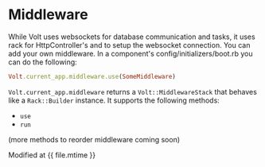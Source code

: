 # Middleware

While Volt uses websockets for database communication and tasks, it uses rack for HttpController's and to setup the websocket connection.  You can add your own middleware.  In a component's config/initializers/boot.rb you can do the following:

```ruby
Volt.current_app.middleware.use(SomeMiddleware)
```

```Volt.current_app.middleware``` returns a ```Volt::MiddlewareStack``` that behaves like a ```Rack::Builder``` instance.  It supports the following methods:

- ```use```
- ```run```

(more methods to reorder middleware coming soon)

Modified at {{ file.mtime }}
